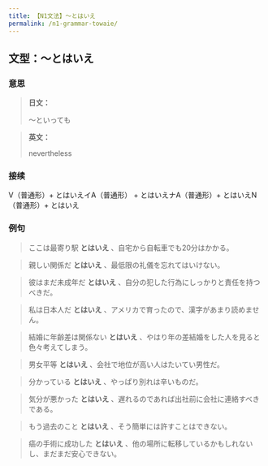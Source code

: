 ```yaml
---
title: 【N1文法】〜とはいえ
permalink: /n1-grammar-towaie/
---
```


## 文型：〜とはいえ

### 意思

> **日文：**
> 
> 〜といっても


> **英文：**
> 
> nevertheless


### 接续

V（普通形）+ とはいえイA（普通形） + とはいえナA（普通形）+ とはいえN（普通形）+ とはいえ

### 例句

> ここは最寄り駅 **とはいえ** 、自宅から自転車でも20分はかかる。

> 親しい関係だ **とはいえ** 、最低限の礼儀を忘れてはいけない。

> 彼はまだ未成年だ **とはいえ** 、自分の犯した行為にしっかりと責任を持つべきだ。

> 私は日本人だ **とはいえ** 、アメリカで育ったので、漢字があまり読めません。

> 結婚に年齢差は関係ない **とはいえ** 、やはり年の差結婚をした人を見ると色々考えてしまう。

> 男女平等 **とはいえ** 、会社で地位が高い人はたいてい男性だ。

> 分かっている **とはいえ** 、やっぱり別れは辛いものだ。

> 気分が悪かった **とはいえ** 、遅れるのであれば出社前に会社に連絡すべきである。

> もう過去のこと **とはいえ** 、そう簡単には許すことはできない。

> 癌の手術に成功した **とはいえ** 、他の場所に転移しているかもしれないし、まだまだ安心できない。

